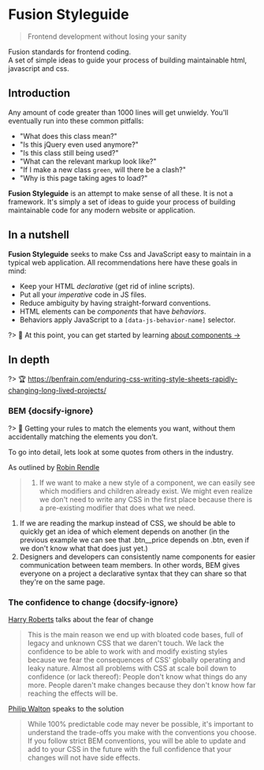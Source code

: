 # Fusion Styleguide
<!-- {h1:.massive-header.-with-tagline} -->

> Frontend development without losing your sanity

Fusion standards for frontend coding.<br>
A set of simple ideas to guide your process of building maintainable html, javascript and css.

Introduction
------------

Any amount of code greater than 1000 lines will get unwieldy. You'll eventually run into these common pitfalls:

* "What does this class mean?"
* "Is this jQuery even used anymore?"
* "Is this class still being used?"
* "What can the relevant markup look like?"
* "If I make a new class `green`, will there be a clash?"
* "Why is this page taking ages to load?"

**Fusion Styleguide** is an attempt to make sense of all these. It is not a framework. It's simply a set of ideas to guide your process of building maintainable code for any modern website or application.

## In a nutshell

**Fusion Styleguide** seeks to make Css and JavaScript easy to maintain in a typical web application. All recommendations here have these goals in mind:

- Keep your HTML _declarative_ (get rid of inline scripts).
- Put all your _imperative_ code in JS files.
- Reduce ambiguity by having straight-forward conventions.
- HTML elements can be _components_ that have _behaviors_.
- Behaviors apply JavaScript to a `[data-js-behavior-name]` selector.

?> 🚡 At this point, you can get started by learning [about components →](components/components.md)

## In depth
?> 🏆 https://benfrain.com/enduring-css-writing-style-sheets-rapidly-changing-long-lived-projects/

### BEM {docsify-ignore}

?> 🗻 Getting your rules to match the elements you want, without them accidentally matching the elements you don’t.

To go into detail, lets look at some quotes from others in the industry.

As outlined by [Robin Rendle](https://css-tricks.com/bem-101/#article-header-id-0)

> 1. If we want to make a new style of a component, we can easily see which modifiers and children already exist. We might even realize we don't need to write any CSS in the first place because there is a pre-existing modifier that does what we need.
1. If we are reading the markup instead of CSS, we should be able to quickly get an idea of which element depends on another (in the previous example we can see that .btn__price depends on .btn, even if we don't know what that does just yet.)
1. Designers and developers can consistently name components for easier communication between team members. In other words, BEM gives everyone on a project a declarative syntax that they can share so that they're on the same page.

### The confidence to change {docsify-ignore}

[Harry Roberts](http://csswizardry.com/2015/03/more-transparent-ui-code-with-namespaces) talks about the fear of change
> This is the main reason we end up with bloated code bases, full of legacy and unknown CSS that we daren't touch. We lack the confidence to be able to work with and modify existing styles because we fear the consequences of CSS' globally operating and leaky nature. Almost all problems with CSS at scale boil down to confidence (or lack thereof): People don't know what things do any more. People daren't make changes because they don't know how far reaching the effects will be.

[Philip Walton](https://philipwalton.com/articles/side-effects-in-css/) speaks to the solution
> While 100% predictable code may never be possible, it's important to understand the trade-offs you make with the conventions you choose. If you follow strict BEM conventions, you will be able to update and add to your CSS in the future with the full confidence that your changes will not have side effects.

